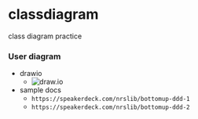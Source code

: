 # classdiagram
class diagram practice
### User diagram
 - drawio
   - <img src="https://github.com/osaguild/classdiagram/blob/main/user.svg" alt="draw.io" title="class diagram">
 - sample docs
   - `https://speakerdeck.com/nrslib/bottomup-ddd-1`
   - `https://speakerdeck.com/nrslib/bottomup-ddd-2`
